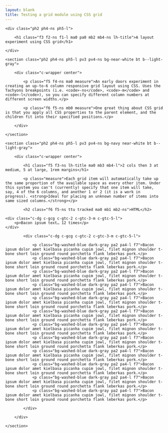 ```yaml
---
layout: blank
title: Testing a grid module using CSS grid
---
```


<article class="pv2 pv4-ns">

    <div class="ph2 ph4-ns ph5-l">

        <h1 class="f3 f2-ns f1-l ma0 pa0 mb2 mb4-ns lh-title">A layout experiment using CSS grid</h1>

    </div>

    <section class="ph2 ph4-ns ph5-l pv3 pv4-ns bg-near-white bt b--light-gray">

        <div class="c-wrapper center">

            <p class="f5 f4-ns ma0 measure">An early doors experiment in creating an up-to-6 column responsive grid layout using CSS. Uses the Tachyons breakpoints (i.e. <code>-ns</code>, <code>-m</code> and <code>-l</code>), so you can specify different column numbers at different screen widths.</p>

            <p class="f6 f5-ns mb0 measure">One great thing about CSS grid is that you apply all CSS properties to the parent element, and the children fit into their specified positions.</p>

        </div>

    </section>

    <section class="ph2 ph4-ns ph5-l pv3 pv4-ns bg-navy near-white bt b--light-gray">

        <div class="c-wrapper center">

            <h1 class="f5 f3-ns lh-title ma0 mb3 mb4-l">2 cols then 3 at medium, 5 at large, 1rem margins</h1>

            <p class="measure">Each grid item will automatically take up the same proportion of the available space as every other item. Under this system you can't (currently) specify that one item will take, say, 4 of the 6 columns, and another 1 or 2 (it is a work in progress). <strong>Ideal for placing an unknown number of items into same sized columns.</strong></p>

            <h2 class="f6 f5-ns ttu tracked ma0 mb1 mb2-ns">HTML</h2>

<pre class="pa2 pa4-l ba b--white yellow"><code>&lt;div class="c-dg c-gcg c-gtc-2 c-gtc-3-m c-gtc-5-l"&gt;
    &lt;p&gt;Bacon ipsum text&hellip; 12 times&lt;/p&gt;
&lt;/div&gt;</code></pre>

            <div class="c-dg c-gcg c-gtc-2 c-gtc-3-m c-gtc-5-l">

                <p class="bg-washed-blue dark-gray pa2 pa4-l f7">Bacon ipsum dolor amet kielbasa picanha cupim jowl, filet mignon shoulder t-bone short loin ground round porchetta flank leberkas pork.</p>
                <p class="bg-washed-blue dark-gray pa2 pa4-l f7">Bacon ipsum dolor amet kielbasa picanha cupim jowl, filet mignon shoulder t-bone short loin ground round porchetta flank leberkas pork.</p>
                <p class="bg-washed-blue dark-gray pa2 pa4-l f7">Bacon ipsum dolor amet kielbasa picanha cupim jowl, filet mignon shoulder t-bone short loin ground round porchetta flank leberkas pork.</p>
                <p class="bg-washed-blue dark-gray pa2 pa4-l f7">Bacon ipsum dolor amet kielbasa picanha cupim jowl, filet mignon shoulder t-bone short loin ground round porchetta flank leberkas pork.</p>
                <p class="bg-washed-blue dark-gray pa2 pa4-l f7">Bacon ipsum dolor amet kielbasa picanha cupim jowl, filet mignon shoulder t-bone short loin ground round porchetta flank leberkas pork.</p>
                <p class="bg-washed-blue dark-gray pa2 pa4-l f7">Bacon ipsum dolor amet kielbasa picanha cupim jowl, filet mignon shoulder t-bone short loin ground round porchetta flank leberkas pork.</p>
                <p class="bg-washed-blue dark-gray pa2 pa4-l f7">Bacon ipsum dolor amet kielbasa picanha cupim jowl, filet mignon shoulder t-bone short loin ground round porchetta flank leberkas pork.</p>
                <p class="bg-washed-blue dark-gray pa2 pa4-l f7">Bacon ipsum dolor amet kielbasa picanha cupim jowl, filet mignon shoulder t-bone short loin ground round porchetta flank leberkas pork.</p>
                <p class="bg-washed-blue dark-gray pa2 pa4-l f7">Bacon ipsum dolor amet kielbasa picanha cupim jowl, filet mignon shoulder t-bone short loin ground round porchetta flank leberkas pork.</p>
                <p class="bg-washed-blue dark-gray pa2 pa4-l f7">Bacon ipsum dolor amet kielbasa picanha cupim jowl, filet mignon shoulder t-bone short loin ground round porchetta flank leberkas pork.</p>
                <p class="bg-washed-blue dark-gray pa2 pa4-l f7">Bacon ipsum dolor amet kielbasa picanha cupim jowl, filet mignon shoulder t-bone short loin ground round porchetta flank leberkas pork.</p>
                <p class="bg-washed-blue dark-gray pa2 pa4-l f7">Bacon ipsum dolor amet kielbasa picanha cupim jowl, filet mignon shoulder t-bone short loin ground round porchetta flank leberkas pork.</p>

            </div>

        </div>

    </section>

</article>
